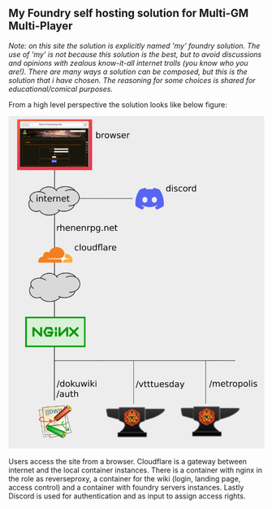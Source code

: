 ## My Foundry self hosting solution for Multi-GM Multi-Player

*Note: on this site the solution is explicitly named 'my' foundry solution. The use of 'my' is not because this solution is the best,
but to avoid discussions and opinions with zealous know-it-all internet trolls (you know who you are!). 
There are many ways a solution can be composed, but this is the solution that i have chosen. 
The reasoning for some choices is shared for educational/comical purposes.*

From a high level perspective the solution looks like below figure:

![](solution%20high%20level.png)

Users access the site from a browser. Cloudflare is a gateway between internet and the local container instances. There is a container with nginx in the role as reverseproxy, a container for the wiki (login, landing page, access control) and a container with foundry servers instances. Lastly Discord is used for authentication and as input to assign access rights.


